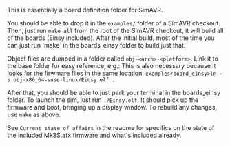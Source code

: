 This is essentially a board definition folder for SimAVR. 

You should be able to drop it in the `examples/` folder of a SimAVR checkout.
Then, just run `make all` from the root of the SimAVR checkout, it will build all of the boards (Einsy included). 
After the initial build, most of the time you can just run 'make` in the boards_einsy folder to build just that. 

Object files are dumped in a folder called `obj-<arch>-<platform>`. Link it to the base folder for easy reference, e.g.:
This is also necessary because it looks for the firwmare files in the same location.
`examples/board_einsy>ln -s obj-x86_64-suse-linux/Einsy.elf .`

After that, you should be able to just park your terminal in the boards_einsy folder.
To launch the sim, just run `./Einsy.elf`. It should pick up the firmware and boot, bringing up a display window.
To rebuild any changes, use `make` as above. 

See `Current state of affairs` in the readme for specifics on the state of the included Mk3S.afx firmware and what's included already.
